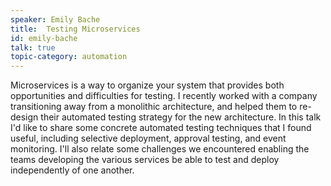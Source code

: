 ```yaml
---
speaker: Emily Bache
title:  Testing Microservices 
id: emily-bache
talk: true
topic-category: automation
---
```


<!--<a href="http://www.slideshare.net/Kevlin/the-error-of-our-ways">[Slides]</a>-->

Microservices is a way to organize your system that provides both opportunities and difficulties for testing. I recently worked with a company transitioning away from a monolithic architecture, and helped them to re-design their automated testing strategy for the new architecture. In this talk I'd like to share some concrete automated testing techniques that I found useful, including selective deployment, approval testing, and event monitoring. I'll also relate some challenges we encountered enabling the teams developing the various services be able to test and deploy independently of one another.
